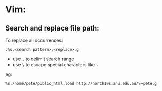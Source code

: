 Vim:
====

Search and replace file path:
-----------------------------

To replace all occurrences:

    :%s,<search pattern>,<replace>,g
- use `,` to delimit search range
- use `\` to escape special characters like `~`

eg:

    %s,/home/pete/public_html,load http://north1ws.anu.edu.au/\~pete,g
